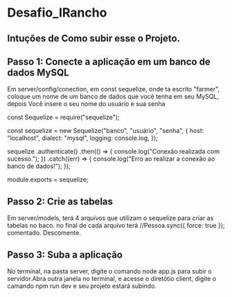 # Desafio_IRancho
## Intuções de Como subir esse o Projeto.

## Passo 1: Conecte a aplicação em um banco de dados MySQL
  Em server/config/conection, em const sequelize, onde ta escrito "farmer", coloque um nome de um 
 banco de dados que você tenha em seu MySQL, depois Você insere o seu nome do usuário e sua senha
 
const Sequelize = require("sequelize");

const sequelize = new Sequelize("banco", "usuário", "senha", {
  host: "localhost",
  dialect: "mysql",
  logging: console.log,
});

sequelize
  .authenticate()
  .then(() => {
    console.log("Conexão realizada com sucesso.");
  })
  .catch((err) => {
    console.log("Erro ao realizar a conexão ao banco de dados!");
  });

module.exports = sequelize;

## Passo 2: Crie as tabelas

 Em server/models, terá 4 arquivos que utilizam o sequelize para criar as tabelas no baco. no final de
cada arquivo terá //Pessoa.sync({ force: true }); comentado. Descomente.

## Passo 3: Suba a aplicação
  No terminal, na pasta server, digite o comando node app.js para subir o servidor.Abra outra janela 
no terminal, e acesse o diretótio client, digite o camando npm run dev e seu projeto estará subindo.
